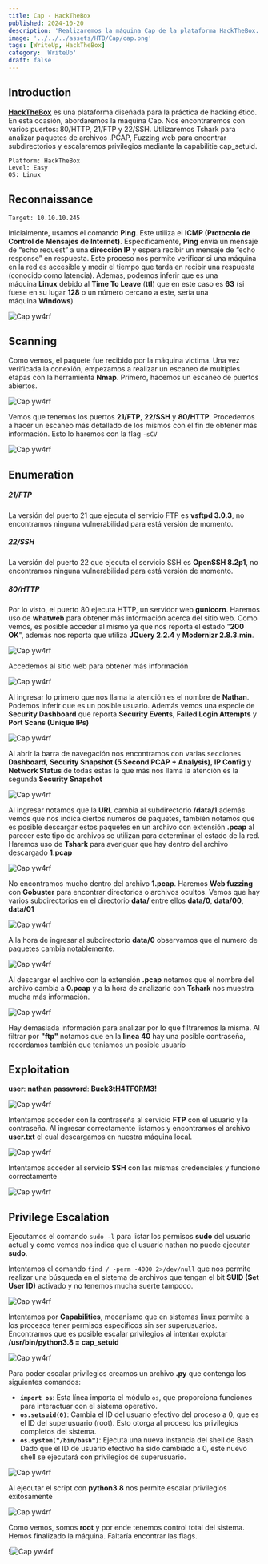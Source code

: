 ```yaml
---
title: Cap - HackTheBox
published: 2024-10-20
description: 'Realizaremos la máquina Cap de la plataforma HackTheBox. Nos encontraremos con varios puertos: 80/HTTP, 21/FTP y 22/SSH. Utilizaremos Tshark para analizar paquetes de archivos .PCAP, Web fuzzing para descubrir directorios o archivos ocultos y escalaremos privilegios mediante la capabilitie cap_setuid.'
image: '../../../assets/HTB/Cap/cap.png'
tags: [WriteUp, HackTheBox]
category: 'WriteUp'
draft: false 
---
```



## Introduction

**[HackTheBox](https://app.hackthebox.com/profile/2035837)** es una plataforma diseñada para la práctica de hacking ético. En esta ocasión, abordaremos la máquina Cap. Nos encontraremos con varios puertos: 80/HTTP, 21/FTP y 22/SSH. Utilizaremos Tshark para analizar paquetes de archivos .PCAP, Fuzzing web para encontrar subdirectorios y escalaremos privilegios mediante la capabilitie cap_setuid.

~~~
Platform: HackTheBox
Level: Easy
OS: Linux
~~~

## Reconnaissance

~~~
Target: 10.10.10.245
~~~

Inicialmente, usamos el comando **Ping**. Este utiliza el **ICMP (Protocolo de Control de Mensajes de Internet)**. Específicamente, **Ping** envía un mensaje de “echo request” a una **dirección IP** y espera recibir un mensaje de “echo response” en respuesta. Este proceso nos permite verificar si una máquina en la red es accesible y medir el tiempo que tarda en recibir una respuesta (conocido como latencia). Ademas, podemos inferir que es una máquina **Linux** debido al **Time To Leave** (**ttl**) que en este caso es **63** (si fuese en su lugar **128** o un número cercano a este, sería una máquina **Windows**)

![Cap yw4rf](../../../assets/HTB/Cap/cap-1.png)

## Scanning

Como vemos, el paquete fue recibido por la máquina victima. Una vez verificada la conexión, empezamos a realizar un escaneo de multiples etapas con la herramienta **Nmap**. Primero, hacemos un escaneo de puertos abiertos.

![Cap yw4rf](../../../assets/HTB/Cap/cap-2.png)

Vemos que tenemos los puertos **21/FTP**, **22/SSH** y **80/HTTP**. Procedemos a hacer un escaneo más detallado de los mismos con el fin de obtener más información. Esto lo haremos con la flag `-sCV`

![Cap yw4rf](../../../assets/HTB/Cap/cap-3.png)

## Enumeration

##### 21/FTP 

La versión del puerto 21 que ejecuta el servicio FTP es **vsftpd 3.0.3**, no encontramos ninguna vulnerabilidad para está versión de momento.

##### 22/SSH

La versión del puerto 22 que ejecuta el servicio SSH es **OpenSSH 8.2p1**, no encontramos ninguna vulnerabilidad para está versión de momento.

##### 80/HTTP

Por lo visto, el puerto 80 ejecuta HTTP, un servidor web **gunicorn**. Haremos uso de **whatweb** para obtener más información acerca del sitio web. Como vemos, es posible acceder al mismo ya que nos reporta el estado "**200 OK**", además nos reporta que utiliza **JQuery 2.2.4** y **Modernizr 2.8.3.min**.

![Cap yw4rf](../../../assets/HTB/Cap/cap-4.png)

Accedemos al sitio web para obtener más información

![Cap yw4rf](../../../assets/HTB/Cap/cap-5.png)

Al ingresar lo primero que nos llama la atención es el nombre de **Nathan**. Podemos inferir que es un posible usuario. Además vemos una especie de **Security Dashboard** que reporta **Security Events**, **Failed Login Attempts** y **Port Scans (Unique IPs)** 

![Cap yw4rf](../../../assets/HTB/Cap/cap-6.png)

Al abrir la barra de navegación nos encontramos con varias secciones **Dashboard**, **Security Snapshot (5 Second PCAP + Analysis)**, **IP Config** y **Network Status** de todas estas la que más nos llama la atención es la segunda **Security Snapshot**

![Cap yw4rf](../../../assets/HTB/Cap/cap-7.png)

Al ingresar notamos que la **URL** cambia al subdirectorio **/data/1** además vemos que nos indica ciertos numeros de paquetes, también notamos que es posible descargar estos paquetes en un archivo con extensión **.pcap** al parecer este tipo de archivos se utilizan para determinar el estado de la red. Haremos uso de **Tshark** para averiguar que hay dentro del archivo descargado **1.pcap**

![Cap yw4rf](../../../assets/HTB/Cap/cap-8.png)

No encontramos mucho dentro del archivo **1.pcap**. Haremos **Web fuzzing** con **Gobuster** para encontrar directorios o archivos ocultos. Vemos que hay varios subdirectorios en el directorio **data/** entre ellos **data/0**, **data/00**, **data/01** 

![Cap yw4rf](../../../assets/HTB/Cap/cap-9.png)

A la hora de ingresar al subdirectorio **data/0** observamos que el numero de paquetes cambia notablemente.

![Cap yw4rf](../../../assets/HTB/Cap/cap-10.png)

Al descargar el archivo con la extensión **.pcap** notamos que el nombre del archivo cambia a **0.pcap** y a la hora de analizarlo con **Tshark** nos muestra mucha más información.

![Cap yw4rf](../../../assets/HTB/Cap/cap-11.png)

Hay demasiada información para analizar por lo que filtraremos la misma. Al filtrar por **"ftp"** notamos que en la **linea 40** hay una posible contraseña, recordamos también que teniamos un posible usuario

## Exploitation 

**user**: **nathan**
**password**: **Buck3tH4TF0RM3!**

![Cap yw4rf](../../../assets/HTB/Cap/cap-12.png)

Intentamos acceder con la contraseña al servicio **FTP** con el usuario y la contraseña. Al ingresar correctamente listamos y encontramos el archivo **user.txt** el cual descargamos en nuestra máquina local. 

![Cap yw4rf](../../../assets/HTB/Cap/cap-13.png)

Intentamos acceder al servicio **SSH** con las mismas credenciales y funcionó correctamente

![Cap yw4rf](../../../assets/HTB/Cap/cap-15.png)

## Privilege Escalation

Ejecutamos el comando `sudo -l` para listar los permisos **sudo** del usuario actual y como vemos nos indica que el usuario nathan no puede ejecutar **sudo**.

Intentamos el comando `find / -perm -4000 2>/dev/null` que nos permite realizar una búsqueda en el sistema de archivos que tengan el bit **SUID (Set User ID)** activado y no tenemos mucha suerte tampoco.

![Cap yw4rf](../../../assets/HTB/Cap/cap-16.png)

Intentamos por **Capabilities**, mecanismo que en sistemas linux permite a los procesos tener permisos especificos sin ser superusuarios. Encontramos que es posible escalar privilegios al intentar explotar **/usr/bin/python3.8 = cap_setuid**  

![Cap yw4rf](../../../assets/HTB/Cap/cap-17.png)

Para poder escalar privilegios creamos un archivo **.py** que contenga los siguientes comandos:

- **`import os`**: Esta línea importa el módulo `os`, que proporciona funciones para interactuar con el sistema operativo. 
- **`os.setsuid(0)`**: Cambia el ID del usuario efectivo del proceso a 0, que es el ID del superusuario (root). Esto otorga al proceso los privilegios completos del sistema.
- **`os.system("/bin/bash")`**: Ejecuta una nueva instancia del shell de Bash. Dado que el ID de usuario efectivo ha sido cambiado a 0, este nuevo shell se ejecutará con privilegios de superusuario.

![Cap yw4rf](../../../assets/HTB/Cap/cap-18.png)

Al ejecutar el script con **python3.8** nos permite escalar privilegios exitosamente

![Cap yw4rf](../../../assets/HTB/Cap/cap-19.png)

Como vemos, somos **root** y por ende tenemos control total del sistema. Hemos finalizado la máquina. Faltaría encontrar las flags.

!![Cap yw4rf](../../../assets/HTB/Cap/cap-pwnd.png)

<br>